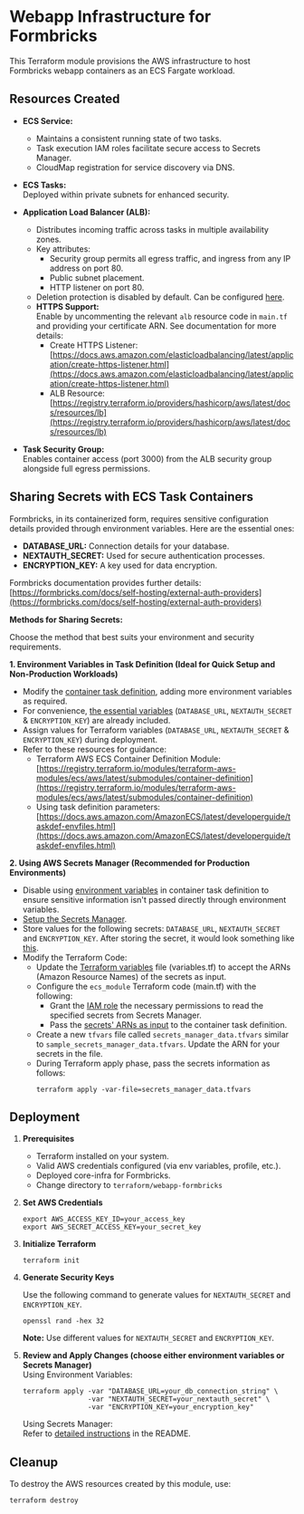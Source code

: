 # Webapp Infrastructure for Formbricks
This Terraform module provisions the AWS infrastructure to host Formbricks webapp containers as an ECS Fargate workload.

## Resources Created
* **ECS Service:**  
    * Maintains a consistent running state of two tasks.
    * Task execution IAM roles facilitate secure access to Secrets Manager.
    * CloudMap registration for service discovery via DNS.

* **ECS Tasks:**  
Deployed within private subnets for enhanced security.

* **Application Load Balancer (ALB):**
    * Distributes incoming traffic across tasks in multiple availability zones.
    * Key attributes:
        * Security group permits all egress traffic, and ingress from any IP address on port 80.
        * Public subnet placement.
        * HTTP listener on port 80.
    * Deletion protection is disabled by default. Can be configured [here](https://github.com/formbricks/AWSInfra/blob/727efcd72f9dbb9b0c2ce2067dab0325f222413f/terraform/webapp-service/main.tf#L197C1-L197C37).
    * **HTTPS Support:**   
    Enable by uncommenting the relevant `alb` resource code in `main.tf` and providing your certificate ARN. See documentation for more details:
        - Create HTTPS Listener: [https://docs.aws.amazon.com/elasticloadbalancing/latest/application/create-https-listener.html](https://docs.aws.amazon.com/elasticloadbalancing/latest/application/create-https-listener.html)
        - ALB Resource: [https://registry.terraform.io/providers/hashicorp/aws/latest/docs/resources/lb](https://registry.terraform.io/providers/hashicorp/aws/latest/docs/resources/lb)

* **Task Security Group:**  
Enables container access (port 3000) from the ALB security group alongside full egress permissions.

## Sharing Secrets with ECS Task Containers
Formbricks, in its containerized form, requires sensitive configuration details provided through environment variables. Here are the essential ones:

* **DATABASE_URL:** Connection details for your database.
* **NEXTAUTH_SECRET:** Used for secure authentication processes.
* **ENCRYPTION_KEY:** A key used for data encryption.

Formbricks documentation provides further details: [https://formbricks.com/docs/self-hosting/external-auth-providers](https://formbricks.com/docs/self-hosting/external-auth-providers)

**Methods for Sharing Secrets:**

Choose the method that best suits your environment and security requirements.

**1. Environment Variables in Task Definition (Ideal for Quick Setup and Non-Production Workloads)**
*   Modify the [container task definition](https://github.com/formbricks/AWSInfra/blob/c736612209c70bafa814fa7f2db8a65b91496742/terraform/webapp-service/main.tf#L110-L123C8), adding more environment variables as required.
*   For convenience, [the essential variables](https://github.com/formbricks/AWSInfra/blob/c736612209c70bafa814fa7f2db8a65b91496742/terraform/webapp-service/variables.tf#L11-L24C2) (`DATABASE_URL`, `NEXTAUTH_SECRET` & `ENCRYPTION_KEY`) are already included.
*   Assign values for Terraform variables (`DATABASE_URL`, `NEXTAUTH_SECRET` & `ENCRYPTION_KEY`) during deployment.
*   Refer to these resources for guidance:
    * Terraform AWS ECS Container Definition Module: [https://registry.terraform.io/modules/terraform-aws-modules/ecs/aws/latest/submodules/container-definition](https://registry.terraform.io/modules/terraform-aws-modules/ecs/aws/latest/submodules/container-definition) 
    * Using task definition parameters: [https://docs.aws.amazon.com/AmazonECS/latest/developerguide/taskdef-envfiles.html](https://docs.aws.amazon.com/AmazonECS/latest/developerguide/taskdef-envfiles.html)

**2. Using AWS Secrets Manager (Recommended for Production Environments)**

* Disable using [environment variables](https://github.com/formbricks/AWSInfra/blob/9b6c57d42fe3c527b33901bd62b633e105bdbf7a/terraform/webapp-service/main.tf#L108-L119C11) in container task definition to ensure sensitive information isn't passed directly through environment variables. 
* [Setup the Secrets Manager](https://docs.aws.amazon.com/secretsmanager/latest/userguide/create_database_secret.html). 
* Store values for the following secrets: `DATABASE_URL`, `NEXTAUTH_SECRET` and `ENCRYPTION_KEY`. After storing the secret, it would look something like [this](https://github.com/formbricks/AWSInfra/blob/main/images/sample_secret_data.png).
* Modify the Terraform Code:
    * Update the [Terraform variables](https://github.com/formbricks/AWSInfra/blob/9b6c57d42fe3c527b33901bd62b633e105bdbf7a/terraform/webapp-service/variables.tf#L28-L35C2) file (variables.tf) to accept the ARNs (Amazon Resource Names) of the secrets as input.
    * Configure the `ecs_module` Terraform code (main.tf) with the following:
        * Grant the [IAM role](https://github.com/formbricks/AWSInfra/blob/9b6c57d42fe3c527b33901bd62b633e105bdbf7a/terraform/webapp-service/main.tf#L93) the necessary permissions to read the specified secrets from Secrets Manager.
        * Pass the [secrets' ARNs as input](https://github.com/formbricks/AWSInfra/blob/9b6c57d42fe3c527b33901bd62b633e105bdbf7a/terraform/webapp-service/main.tf#L126-L132C8) to the container task definition.
    * Create a new `tfvars` file called `secrets_manager_data.tfvars` similar to `sample_secrets_manager_data.tfvars`. Update the ARN for your secrets in the file.
    * During Terraform apply phase, pass the secrets information as follows:
        ```shell
        terraform apply -var-file=secrets_manager_data.tfvars
        ```

## Deployment
1. **Prerequisites**
    * Terraform installed on your system.
    * Valid AWS credentials configured (via env variables, profile, etc.).
    * Deployed core-infra for Formbricks.
    * Change directory to `terraform/webapp-formbricks`
2. **Set AWS Credentials**
   ```shell
   export AWS_ACCESS_KEY_ID=your_access_key
   export AWS_SECRET_ACCESS_KEY=your_secret_key
   ```
3. **Initialize Terraform**
   ```shell
   terraform init
   ```
4.  **Generate Security Keys**

    Use the following command to generate values for `NEXTAUTH_SECRET` and `ENCRYPTION_KEY`.
    ```shell
    openssl rand -hex 32
    ```
    **Note:** Use different values for `NEXTAUTH_SECRET` and `ENCRYPTION_KEY`.
6. **Review and Apply Changes (choose either environment variables or Secrets Manager)**  
    Using Environment Variables:
    ```shell
    terraform apply -var "DATABASE_URL=your_db_connection_string" \
                    -var "NEXTAUTH_SECRET=your_nextauth_secret" \
                    -var "ENCRYPTION_KEY=your_encryption_key"
    ```
    Using Secrets Manager:  
    Refer to [detailed instructions](https://github.com/formbricks/AWSInfra/blob/dceef034b2d61c94fc95f39b58c1d1f129406752/terraform/webapp-service/README.md?plain=1#L49-L49C75) in the README.

## Cleanup
To destroy the AWS resources created by this module, use:
```shell
terraform destroy
```
